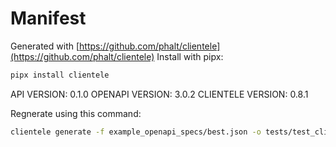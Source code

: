 # Manifest

Generated with [https://github.com/phalt/clientele](https://github.com/phalt/clientele)
Install with pipx:

```sh
pipx install clientele
```

API VERSION: 0.1.0
OPENAPI VERSION: 3.0.2
CLIENTELE VERSION: 0.8.1

Regnerate using this command:

```sh
clientele generate -f example_openapi_specs/best.json -o tests/test_client/  --regen t
```
